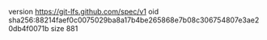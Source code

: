 version https://git-lfs.github.com/spec/v1
oid sha256:88214faef0c0075029ba8a17b4be265868e7b08c306754807e3ae20db4f0071b
size 881
